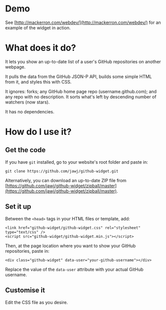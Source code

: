 Demo
====

See [http://mackerron.com/webdev/](http://mackerron.com/webdev/) for an example of the widget in action.


What does it do?
================

It lets you show an up-to-date list of a user's GitHub repositories on another webpage.

It pulls the data from the GitHub JSON-P API, builds some simple HTML from it, and styles this with CSS.

It ignores: forks; any GitHub home page repo (username.github.com); and any repo with no description. It sorts what's left by descending number of watchers (now stars).

It has no dependencies.


How do I use it?
================

Get the code
------------

If you have `git` installed, go to your website's root folder and paste in:

    git clone https://github.com/jawj/github-widget.git

Alternatively, you can download an up-to-date ZIP file from [https://github.com/jawj/github-widget/zipball/master](https://github.com/jawj/github-widget/zipball/master).

Set it up
---------

Between the `<head>` tags in your HTML files or template, add:

    <link href="github-widget/github-widget.css" rel="stylesheet" type="text/css" />
    <script src="github-widget/github-widget.min.js"></script>

Then, at the page location where you want to show your GitHub repositories, paste in:

    <div class="github-widget" data-user="your-github-username"></div>

Replace the value of the `data-user` attribute with your actual GitHub username.

Customise it
------------

Edit the CSS file as you desire.

